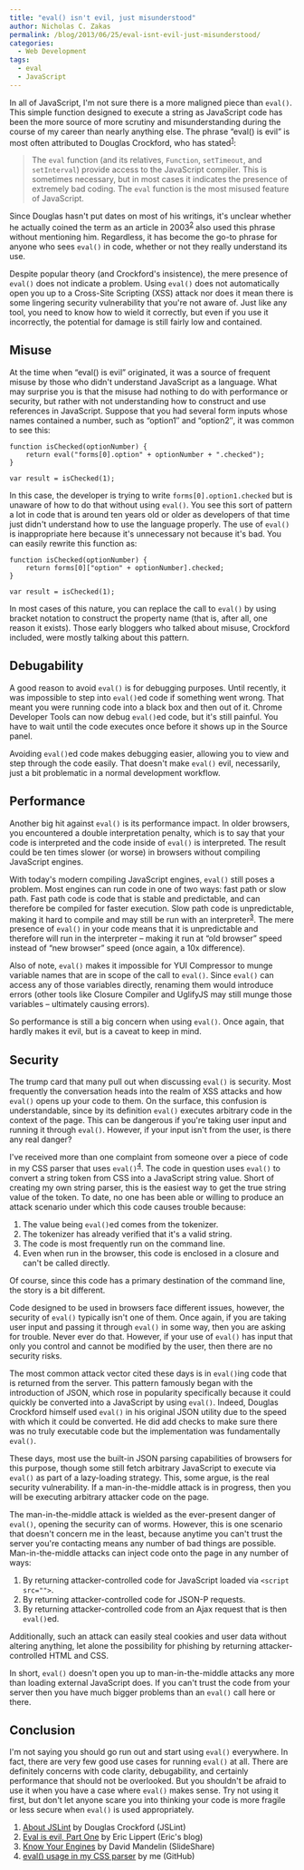 ```yaml
---
title: "eval() isn't evil, just misunderstood"
author: Nicholas C. Zakas
permalink: /blog/2013/06/25/eval-isnt-evil-just-misunderstood/
categories:
  - Web Development
tags:
  - eval
  - JavaScript
---
```

In all of JavaScript, I'm not sure there is a more maligned piece than `eval()`. This simple function designed to execute a string as JavaScript code has been the more source of more scrutiny and misunderstanding during the course of my career than nearly anything else. The phrase &#8220;eval() is evil&#8221; is most often attributed to Douglas Crockford, who has stated<sup>[1]</sup>:

> The `eval` function (and its relatives, `Function`, `setTimeout`, and `setInterval`) provide access to the JavaScript compiler. This is sometimes necessary, but in most cases it indicates the presence of extremely bad coding. The `eval` function is the most misused feature of JavaScript.

Since Douglas hasn't put dates on most of his writings, it's unclear whether he actually coined the term as an article in 2003<sup>[2]</sup> also used this phrase without mentioning him. Regardless, it has become the go-to phrase for anyone who sees `eval()` in code, whether or not they really understand its use.

Despite popular theory (and Crockford's insistence), the mere presence of `eval()` does not indicate a problem. Using `eval()` does not automatically open you up to a Cross-Site Scripting (XSS) attack nor does it mean there is some lingering security vulnerability that you're not aware of. Just like any tool, you need to know how to wield it correctly, but even if you use it incorrectly, the potential for damage is still fairly low and contained.

## Misuse

At the time when &#8220;eval() is evil&#8221; originated, it was a source of frequent misuse by those who didn't understand JavaScript as a language. What may surprise you is that the misuse had nothing to do with performance or security, but rather with not understanding how to construct and use references in JavaScript. Suppose that you had several form inputs whose names contained a number, such as &#8220;option1&#8243; and &#8220;option2&#8243;, it was common to see this:

    function isChecked(optionNumber) {
        return eval("forms[0].option" + optionNumber + ".checked");
    }
    
    var result = isChecked(1);

In this case, the developer is trying to write `forms[0].option1.checked` but is unaware of how to do that without using `eval()`. You see this sort of pattern a lot in code that is around ten years old or older as developers of that time just didn't understand how to use the language properly. The use of `eval()` is inappropriate here because it's unnecessary not because it's bad. You can easily rewrite this function as:

    function isChecked(optionNumber) {
        return forms[0]["option" + optionNumber].checked;
    }
    
    var result = isChecked(1);

In most cases of this nature, you can replace the call to `eval()` by using bracket notation to construct the property name (that is, after all, one reason it exists). Those early bloggers who talked about misuse, Crockford included, were mostly talking about this pattern.

## Debugability

A good reason to avoid `eval()` is for debugging purposes. Until recently, it was impossible to step into `eval()`ed code if something went wrong. That meant you were running code into a black box and then out of it. Chrome Developer Tools can now debug `eval()`ed code, but it's still painful. You have to wait until the code executes once before it shows up in the Source panel.

Avoiding `eval()`ed code makes debugging easier, allowing you to view and step through the code easily. That doesn't make `eval()` evil, necessarily, just a bit problematic in a normal development workflow.

## Performance

Another big hit against `eval()` is its performance impact. In older browsers, you encountered a double interpretation penalty, which is to say that your code is interpreted and the code inside of `eval()` is interpreted. The result could be ten times slower (or worse) in browsers without compiling JavaScript engines.

With today's modern compiling JavaScript engines, `eval()` still poses a problem. Most engines can run code in one of two ways: fast path or slow path. Fast path code is code that is stable and predictable, and can therefore be compiled for faster execution. Slow path code is unpredictable, making it hard to compile and may still be run with an interpreter<sup>[3]</sup>. The mere presence of `eval()` in your code means that it is unpredictable and therefore will run in the interpreter &#8211; making it run at &#8220;old browser&#8221; speed instead of &#8220;new browser&#8221; speed (once again, a 10x difference).

Also of note, `eval()` makes it impossible for YUI Compressor to munge variable names that are in scope of the call to `eval()`. Since `eval()` can access any of those variables directly, renaming them would introduce errors (other tools like Closure Compiler and UglifyJS may still munge those variables &#8211; ultimately causing errors).

So performance is still a big concern when using `eval()`. Once again, that hardly makes it evil, but is a caveat to keep in mind.

## Security

The trump card that many pull out when discussing `eval()` is security. Most frequently the conversation heads into the realm of XSS attacks and how `eval()` opens up your code to them. On the surface, this confusion is understandable, since by its definition `eval()` executes arbitrary code in the context of the page. This can be dangerous if you're taking user input and running it through `eval()`. However, if your input isn't from the user, is there any real danger?

I've received more than one complaint from someone over a piece of code in my CSS parser that uses `eval()`<sup>[4]</sup>. The code in question uses `eval()` to convert a string token from CSS into a JavaScript string value. Short of creating my own string parser, this is the easiest way to get the true string value of the token. To date, no one has been able or willing to produce an attack scenario under which this code causes trouble because:

  1. The value being `eval()`ed comes from the tokenizer.
  2. The tokenizer has already verified that it's a valid string.
  3. The code is most frequently run on the command line.
  4. Even when run in the browser, this code is enclosed in a closure and can't be called directly.

Of course, since this code has a primary destination of the command line, the story is a bit different.

Code designed to be used in browsers face different issues, however, the security of `eval()` typically isn't one of them. Once again, if you are taking user input and passing it through `eval()` in some way, then you are asking for trouble. Never ever do that. However, if your use of `eval()` has input that only you control and cannot be modified by the user, then there are no security risks.

The most common attack vector cited these days is in `eval()`ing code that is returned from the server. This pattern famously began with the introduction of JSON, which rose in popularity specifically because it could quickly be converted into a JavaScript by using `eval()`. Indeed, Douglas Crockford himself used `eval()` in his original JSON utility due to the speed with which it could be converted. He did add checks to make sure there was no truly executable code but the implementation was fundamentally `eval()`.

These days, most use the built-in JSON parsing capabilities of browsers for this purpose, though some still fetch arbitrary JavaScript to execute via `eval()` as part of a lazy-loading strategy. This, some argue, is the real security vulnerability. If a man-in-the-middle attack is in progress, then you will be executing arbitrary attacker code on the page.

The man-in-the-middle attack is wielded as the ever-present danger of `eval()`, opening the security can of worms. However, this is one scenario that doesn't concern me in the least, because anytime you can't trust the server you're contacting means any number of bad things are possible. Man-in-the-middle attacks can inject code onto the page in any number of ways:

  1. By returning attacker-controlled code for JavaScript loaded via `<script src="">`.
  2. By returning attacker-controlled code for JSON-P requests.
  3. By returning attacker-controlled code from an Ajax request that is then `eval()`ed.

Additionally, such an attack can easily steal cookies and user data without altering anything, let alone the possibility for phishing by returning attacker-controlled HTML and CSS.

In short, `eval()` doesn't open you up to man-in-the-middle attacks any more than loading external JavaScript does. If you can't trust the code from your server then you have much bigger problems than an `eval()` call here or there.

## Conclusion

I'm not saying you should go run out and start using `eval()` everywhere. In fact, there are very few good use cases for running `eval()` at all. There are definitely concerns with code clarity, debugability, and certainly performance that should not be overlooked. But you shouldn't be afraid to use it when you have a case where `eval()` makes sense. Try not using it first, but don't let anyone scare you into thinking your code is more fragile or less secure when `eval()` is used appropriately.


  1. [About JSLint][1] by Douglas Crockford (JSLint)
  2. [Eval is evil, Part One][2] by Eric Lippert (Eric's blog)
  3. [Know Your Engines][3] by David Mandelin (SlideShare)
  4. [eval() usage in my CSS parser][4] by me (GitHub)

 [1]: http://www.jslint.com/lint.html
 [2]: http://blogs.msdn.com/b/ericlippert/archive/2003/11/01/53329.aspx
 [3]: http://www.slideshare.net/newmovie/know-yourengines-velocity2011
 [4]: https://github.com/nzakas/parser-lib/blob/master/src/css/PropertyValuePart.js#L145
